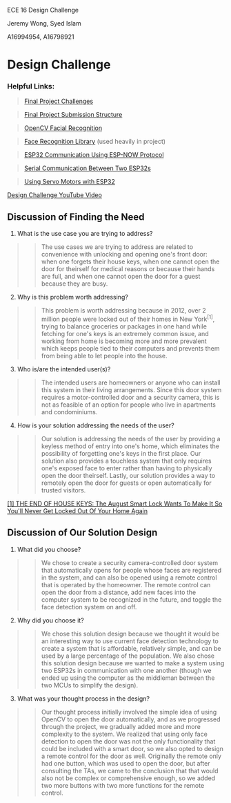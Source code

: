 ECE 16 Design Challenge

Jeremy Wong, Syed Islam

A16994954, A16798921

# Design Challenge

### Helpful Links:
> [Final Project Challenges](https://docs.google.com/document/d/1L3A4bCqKNH0l9c5Sk9MfJYCXA3jDJcp1VEj8NRmvWfM/edit#)

> [Final Project Submission Structure](https://docs.google.com/document/d/16jEhmbwYTFgKXTMDjRFHbVoV7-BgzolrVEYCSBPkv8I/edit)

> [OpenCV Facial Recognition](https://realpython.com/face-recognition-with-python/)

> [Face Recognition Library](https://face-recognition.readthedocs.io/en/latest/index.html) (used heavily in project)

> [ESP32 Communication Using ESP-NOW Protocol](https://randomnerdtutorials.com/esp-now-two-way-communication-esp32/)

> [Serial Communication Between Two ESP32s](https://stackoverflow.com/questions/49212371/serial-communication-between-two-esp32)

> [Using Servo Motors with ESP32](https://dronebotworkshop.com/esp32-servo/#:~:text=The%20ESP32%20has%20analog%20outputs,in%20WiFi%20and%20Bluetooth%20capabilities.)


[Design Challenge YouTube Video](https://youtu.be/vI20D-6ep7s)

## Discussion of Finding the Need
1. What is the use case you are trying to address?
>> The use cases we are trying to address are related to convenience with unlocking and opening one's front door: when one forgets their house keys, when one cannot open the door for theirself for medical reasons or because their hands are full, and when one cannot open the door for a guest because they are busy. 
2. Why is this problem worth addressing?
>> This problem is worth addressing because in 2012, over 2 million people were locked out of their homes in New York<sup>[1]</sup>, trying to balance groceries or packages in one hand while fetching for one's keys is an extremely common issue, and working from home is becoming more and more prevalent which keeps people tied to their computers and prevents them from being able to let people into the house.
3. Who is/are the intended user(s)?
>> The intended users are homeowners or anyone who can install this system in their living arrangements. Since this door system requires a motor-controlled door and a security camera, this is not as feasible of an option for people who live in apartments and condominiums.
4. How is your solution addressing the needs of the user?
>> Our solution is addressing the needs of the user by providing a keyless method of entry into one's home, which eliminates the possibility of forgetting one's keys in the first place. Our solution also provides a touchless system that only requires one's exposed face to enter rather than having to physically open the door theirself. Lastly, our solution provides a way to remotely open the door for guests or open automatically for trusted visitors.

[[1] THE END OF HOUSE KEYS: The August Smart Lock Wants To Make It So You'll Never Get Locked Out Of Your Home Again](https://www.businessinsider.com/august-smart-lock-ceo-interview-2013-10)

## Discussion of Our Solution Design
1. What did you choose?
>> We chose to create a security camera-controlled door system that automatically opens for people whose faces are registered in the system, and can also be opened using a remote control that is operated by the homeowner. The remote control can open the door from a distance, add new faces into the computer system to be recognized in the future, and toggle the face detection system on and off. 
2. Why did you choose it?
>> We chose this solution design because we thought it would be an interesting way to use current face detection technology to create a system that is affordable, relatively simple, and can be used by a large percentage of the population. We also chose this solution design because we wanted to make a system using two ESP32s in communication with one another (though we ended up using the computer as the middleman between the two MCUs to simplify the design). 
3. What was your thought process in the design?
>> Our thought process initially involved the simple idea of using OpenCV to open the door automatically, and as we progressed through the project, we gradually added more and more complexity to the system. We realized that using only face detection to open the door was not the only functionality that could be included with a smart door, so we also opted to design a remote control for the door as well. Originally the remote only had one button, which was used to open the door, but after consulting the TAs, we came to the conclusion that that would also not be complex or comprehensive enough, so we added two more buttons with two more functions for the remote control.
